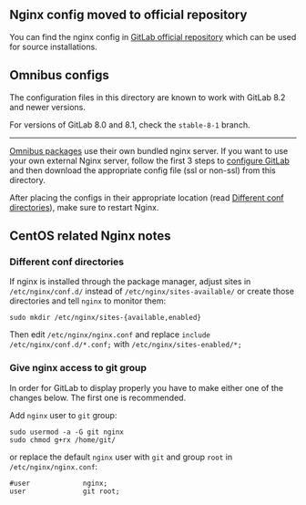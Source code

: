 ## Nginx config moved to official repository

You can find the nginx config in [GitLab official repository][gitlab] which can
be used for source installations.

## Omnibus configs

The configuration files in this directory are known to work  with GitLab 8.2
and newer versions.

For versions of GitLab 8.0 and 8.1, check the `stable-8-1` branch.

---

[Omnibus packages][] use their own bundled nginx server. If you want to use your
own external Nginx server, follow the first 3 steps to
[configure GitLab][omnibusnginxext] and then download the appropriate config
file (ssl or non-ssl) from this directory.

After placing the configs in their appropriate location
(read [Different conf directories](#different-conf-directories)), make sure to
restart Nginx.

## CentOS related Nginx notes

### Different conf directories

If nginx is installed through the package manager, adjust sites in `/etc/nginx/conf.d/`
instead of `/etc/nginx/sites-available/` or create those directories and tell `nginx`
to monitor them:

    sudo mkdir /etc/nginx/sites-{available,enabled}

Then edit `/etc/nginx/nginx.conf` and replace `include /etc/nginx/conf.d/*.conf;`
with `/etc/nginx/sites-enabled/*;`

### Give nginx access to git group

In order for GitLab to display properly you have to make either one of the changes
below. The first one is recommended.

Add `nginx` user to `git` group:

    sudo usermod -a -G git nginx
    sudo chmod g+rx /home/git/

or replace the default `nginx` user with `git` and group `root` in `/etc/nginx/nginx.conf`:

    #user             nginx;
    user              git root;

[gitlab]: https://gitlab.com/gitlab-org/gitlab-ce/tree/master/lib/support/nginx "Nginx config for GitLab"
[Omnibus packages]: https://about.gitlab.com/downloads/
[omnibusnginxext]: http://doc.gitlab.com/omnibus/settings/nginx.html#using-a-non-bundled-web-server
